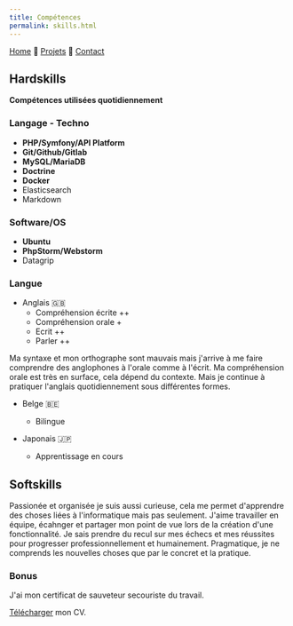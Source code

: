 ```yaml
---
title: Compétences
permalink: skills.html
---
```

[Home](index.html) 🔸 [Projets](projects.html) 🔸 [Contact](contact.html)

## Hardskills

**Compétences utilisées quotidiennement**

### Langage - Techno

* **PHP/Symfony/API Platform**
* **Git/Github/Gitlab**
* **MySQL/MariaDB**
* **Doctrine**
* **Docker**
* Elasticsearch
* Markdown

### Software/OS

* **Ubuntu**
* **PhpStorm/Webstorm**
* Datagrip

### Langue

* Anglais 🇬🇧
  * Compréhension écrite ++
  * Compréhension orale +
  * Ecrit ++
  * Parler ++

Ma syntaxe et mon orthographe sont mauvais mais j'arrive à me faire comprendre des anglophones à l'orale comme à l'écrit.
Ma compréhension orale est très en surface, cela dépend du contexte.
Mais je continue à pratiquer l'anglais quotidiennement sous différentes formes.

* Belge 🇧🇪
  * Bilingue
  
* Japonais 🇯🇵
  * Apprentissage en cours

## Softskills

Passionée et organisée je suis aussi curieuse, cela me permet d'apprendre des choses liées à l'informatique mais pas seulement. J'aime travailler en équipe, écahnger et partager mon point de vue lors de la création d'une fonctionnalité. Je sais prendre du recul sur mes échecs et mes réussites pour progresser professionnellement et humainement.
Pragmatique, je ne comprends les nouvelles choses que par le concret et la pratique.

### Bonus

J'ai mon certificat de sauveteur secouriste du travail.

[Télécharger](mycv.pdf) mon CV.
